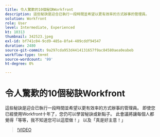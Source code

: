 ```yaml
---
title: 令人驚歎的10個秘訣Workfront
description: 這些秘訣是迎合已執行一段時間並希望以更有效率的方式辦事的管理員。
solution: Workfront
role: User
level: Intermediate, Experienced
kt: 10313
thumbnail: 342523.jpeg
exl-id: bf741c04-9cd9-485a-8fa4-409cddf94547
duration: 2480
source-git-commit: 9a297cda953d4414131657f9ac84580aea0eabeb
workflow-type: tm+mt
source-wordcount: '99'
ht-degree: 0%

---
```


# 令人驚歎的10個秘訣Workfront

這些秘訣是迎合已執行一段時間並希望以更有效率的方式辦事的管理員。 即使您已經使用Workfront十年了，您仍可以學習秘訣或新點子。 此會議將讓每個人都覺得「等等，我不知道您可以這麼做！」 以及「真是好主意！」

>[!VIDEO](https://video.tv.adobe.com/v/342523/?quality=12&learn=on)
